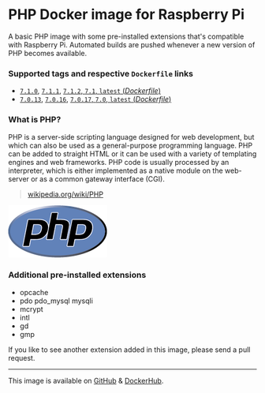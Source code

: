 # PHP Docker image for Raspberry Pi

A basic PHP image with some pre-installed extensions that's compatible with Raspberry Pi. Automated builds are pushed whenever a new version of PHP becomes available.

### Supported tags and respective `Dockerfile` links

- [`7.1.0`](https://github.com/wouterds/rpi-php/tree/7.1.0/Dockerfile), [`7.1.1`](https://github.com/wouterds/rpi-php/tree/7.1.1/Dockerfile), [`7.1.2`, `7.1`, `latest` (*Dockerfile*)](https://github.com/wouterds/rpi-php/tree/7.1.2/Dockerfile)
- [`7.0.13`](https://github.com/wouterds/rpi-php/tree/7.0.13/Dockerfile), [`7.0.16`](https://github.com/wouterds/rpi-php/tree/7.0.16/Dockerfile), [`7.0.17`, `7.0`, `latest` (*Dockerfile*)](https://github.com/wouterds/rpi-php/tree/7.0.17/Dockerfile)

### What is PHP?

PHP is a server-side scripting language designed for web development, but which can also be used as a general-purpose programming language. PHP can be added to straight HTML or it can be used with a variety of templating engines and web frameworks. PHP code is usually processed by an interpreter, which is either implemented as a native module on the web-server or as a common gateway interface (CGI).

> [wikipedia.org/wiki/PHP](http://en.wikipedia.org/wiki/PHP)

![logo](https://raw.githubusercontent.com/docker-library/docs/01c12653951b2fe592c1f93a13b4e289ada0e3a1/php/logo.png)

### Additional pre-installed extensions

- opcache
- pdo pdo_mysql mysqli
- mcrypt
- intl
- gd
- gmp

If you like to see another extension added in this image, please send a pull request.

---

This image is available on [GitHub](https://github.com/wouterds/rpi-php) & [DockerHub](https://hub.docker.com/r/wouterds/rpi-php).
